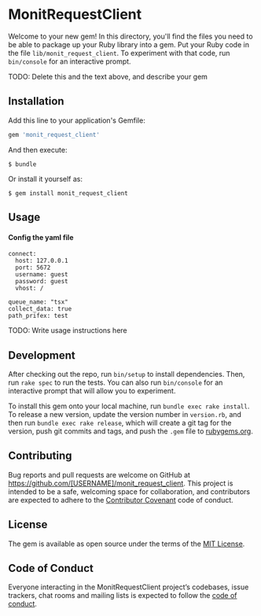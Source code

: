 # MonitRequestClient

Welcome to your new gem! In this directory, you'll find the files you need to be able to package up your Ruby library into a gem. Put your Ruby code in the file `lib/monit_request_client`. To experiment with that code, run `bin/console` for an interactive prompt.

TODO: Delete this and the text above, and describe your gem

## Installation

Add this line to your application's Gemfile:

```ruby
gem 'monit_request_client'
```

And then execute:

    $ bundle

Or install it yourself as:

    $ gem install monit_request_client

## Usage

#### Config the yaml file
```
connect:
  host: 127.0.0.1
  port: 5672
  username: guest
  password: guest
  vhost: /

queue_name: "tsx"
collect_data: true
path_prifex: test
```

TODO: Write usage instructions here

## Development

After checking out the repo, run `bin/setup` to install dependencies. Then, run `rake spec` to run the tests. You can also run `bin/console` for an interactive prompt that will allow you to experiment.

To install this gem onto your local machine, run `bundle exec rake install`. To release a new version, update the version number in `version.rb`, and then run `bundle exec rake release`, which will create a git tag for the version, push git commits and tags, and push the `.gem` file to [rubygems.org](https://rubygems.org).

## Contributing

Bug reports and pull requests are welcome on GitHub at https://github.com/[USERNAME]/monit_request_client. This project is intended to be a safe, welcoming space for collaboration, and contributors are expected to adhere to the [Contributor Covenant](http://contributor-covenant.org) code of conduct.

## License

The gem is available as open source under the terms of the [MIT License](https://opensource.org/licenses/MIT).

## Code of Conduct

Everyone interacting in the MonitRequestClient project’s codebases, issue trackers, chat rooms and mailing lists is expected to follow the [code of conduct](https://github.com/[USERNAME]/monit_request_client/blob/master/CODE_OF_CONDUCT.md).
